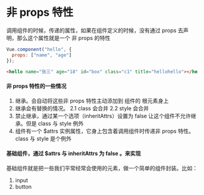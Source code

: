 # 非 props 特性

调用组件的时候，传递的属性，如果在组件定义的时候，没有通过 props 去声明，那么这个属性就是一个 非 props 的特性

```js
Vue.component("hello", {
  props: ["name", "age"]
});
```

```html
<hello name="张三" age="18" id="box" class="c1" title="hellohello"></hello>
```

#### 非 props 特性的一些情况

1. 继承。会自动将这些非 props 特性主动添加到 组件的 根元素身上
2. 继承会有替换的情况。
   2.1 class 会合并
   2.2 style 会合并
3. 禁止继承，通过某一个选项（inheritAttrs）设置为 false 让这个组件不允许继承。但是 class 与 style 例外
4. 组件有一个 \$attrs 实例属性，它身上包含着调用组件时传递非 props 特性。class 与 style 是个例外

#### 基础组件，通过 \$attrs 与 inheritAttrs 为 false 。来实现

基础组件就是把一些我们平常经常会使用的元素，做一个简单的组件封装。比如：

1. input
2. button
   <base-button type="success"></base-button>
   <base-button type="error"></base-button>
